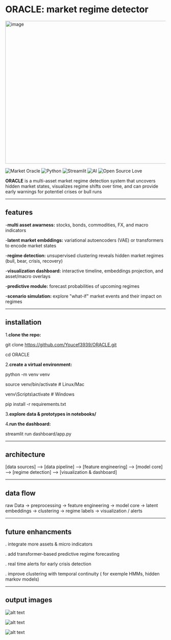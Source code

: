 # ORACLE: market regime detector

<img width="576" height="447" alt="image" src="https://github.com/user-attachments/assets/12388386-fd74-446a-af75-2c97d2151d91" />

![Market Oracle](https://img.shields.io/badge/ORACLE-🔮-purple)
![Python](https://img.shields.io/badge/Python-3.10%2B-blue?logo=python)
![Streamlit](https://img.shields.io/badge/Streamlit-Dashboard-red?logo=streamlit)
![AI](https://img.shields.io/badge/AI%20ML-transformers-orange)
![Open Source Love](https://badges.frapsoft.com/os/v1/open-source.svg?v=103) 
 
**ORACLE** is a multi-asset market regime detection system that uncovers hidden market states, visualizes regime shifts over time, and can provide early warnings for potentiel crises or bull runs 

---

## features
-**multi asset awarness:** stocks, bonds, commodities, FX, and macro indicators  
 
-**latent market embddings:** variational autoencoders (VAE) or transformers to encode market states 

-**regime detection:** unsupervised clustering reveals hidden market regimes (bull, bear, crisis, recovery)

-**visualization dashboard:** interactive timeline, embeddings projection, and asset/macro overlays

-**predictive module:** forecast probabilities of upcoming regimes 

-**scenario simulation:** explore "what-if" market events and their impact on regimes 
 
---

## installation

1.**clone the repo:**

git clone https://github.com/Youcef3939/ORACLE.git

cd ORACLE

2.**create a virtual environment:**  

python -m venv venv

source venv/bin/activate  # Linux/Mac

venv\Scripts\activate     # Windows

pip install -r requirements.txt

3.**explore data & prototypes in notebooks/**  

4.**run the dashboard:** 

streamlit run dashboard/app.py 


---

## architecture
[data sources] --> [data pipeline] --> [feature engineering] --> [model core] --> [regime detection] --> [visualization & dashboard]


---

## data flow
raw Data → preprocessing → feature engineering → model core → latent embeddings → clustering → regime labels → visualization / alerts 


---

## future enhancments
. integrate more assets & micro indicators

. add transformer-based predictive regime forecasting

. real time alerts for early crisis detection

. improve clustering with temporal continuity ( for exemple HMMs, hidden markov models)


---

## output images
![alt text](<Capture d'écran 2025-09-09 020144.png>)

![alt text](<Capture d'écran 2025-09-09 020126.png>)

![alt text](<Capture d'écran 2025-09-09 020103.png>)
